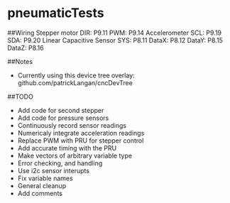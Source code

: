 pneumaticTests
==============

##Wiring
	Stepper motor
		DIR: P9.11
		PWM: P9.14
	Accelerometer
		SCL: P9.19
		SDA: P9.20
	Linear Capacitive Sensor
		SYS:	P8.11
		DataX:	P8.12
		DataY:	P8.15
		DataZ:	P8.16

##Notes
- Currently using this device tree overlay: github.com/patrickLangan/cncDevTree

##TODO
- Add code for second stepper
- Add code for pressure sensors
- Continuously record sensor readings
- Numericaly integrate acceleration readings
- Replace PWM with PRU for stepper control
- Add accurate timing with the PRU
- Make vectors of arbitrary variable type
- Error checking, and handling
- Use i2c sensor interupts
- Fix variable names
- General cleanup
- Add comments

